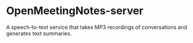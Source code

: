 # OpenMeetingNotes-server

A speech-to-text service that takes MP3 recordings of conversations and generates text summaries.
